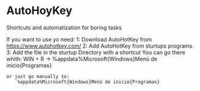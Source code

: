 # AutoHoyKey
Shortcuts and automatization for boring tasks

If you want to use yo need:
1: Download AutoHotKey from https://www.autohotkey.com/
2: Add AutoHotKey from sturtups programs.
3: Add the file in the sturtup Directory with a shortcut
	You can go there whith: 
		WIN + R -> %appdata%Microsoft{Windows}Menú de inicio{Programas}

	or just go manually to:
		%appdata%Microsoft{Windows}Menú de inicio{Programas}